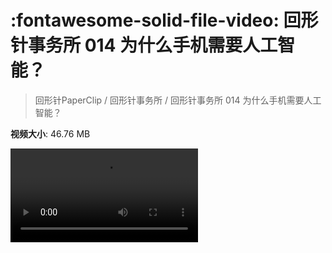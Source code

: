 # :fontawesome-solid-file-video: 回形针事务所 014 为什么手机需要人工智能？

> 回形针PaperClip / 回形针事务所 / 回形针事务所 014 为什么手机需要人工智能？

**视频大小**: 46.76 MB

<div class="video"><video src="https://file.hsyhx.top/archive/PaperClip/回形针事务所/014.mp4" controls preload>🤔 您的浏览器不支持 video 标签</video></div>